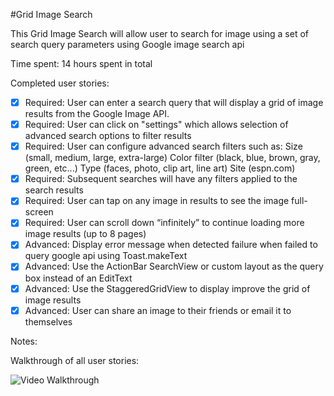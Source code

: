 #Grid Image Search

This Grid Image Search will allow user to search for image using a set of search query parameters using Google image search api

Time spent: 14 hours spent in total

Completed user stories:

 * [x] Required: User can enter a search query that will display a grid of image results from the Google Image API.
 * [x] Required: User can click on "settings" which allows selection of advanced search options to filter results
 * [x] Required: User can configure advanced search filters such as:
       Size (small, medium, large, extra-large)
       Color filter (black, blue, brown, gray, green, etc...)
       Type (faces, photo, clip art, line art)
       Site (espn.com)
 * [x] Required: Subsequent searches will have any filters applied to the search results
 * [x] Required: User can tap on any image in results to see the image full-screen
 * [x] Required: User can scroll down “infinitely” to continue loading more image results (up to 8 pages)
 * [x] Advanced: Display error message when detected failure when failed to query google api using Toast.makeText
 * [x] Advanced: Use the ActionBar SearchView or custom layout as the query box instead of an EditText
 * [x] Advanced: Use the StaggeredGridView to display improve the grid of image results
 * [x] Advanced: User can share an image to their friends or email it to themselves

Notes:

Walkthrough of all user stories:

![Video Walkthrough](image_search.gif)

